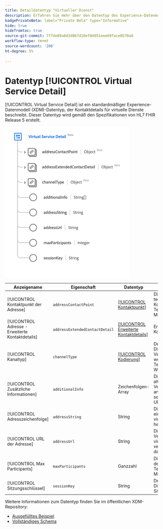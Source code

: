 ```yaml
---
title: Detaildatentyp "Virtueller Dienst"
description: Erfahren Sie mehr über den Datentyp des Experience-Datenmodells (XDM) für Virtual Service-Details.
badgePrivateBeta: label="Private Beta" type="Informative"
hide: true
hidefromtoc: true
source-git-commit: 7f7de89a843d867d18ef84051eee69face0570a0
workflow-type: tm+mt
source-wordcount: '206'
ht-degree: 5%

---
```


# Datentyp [!UICONTROL Virtual Service Detail]

[!UICONTROL Virtual Service Detail] ist ein standardmäßiger Experience-Datenmodell (XDM)-Datentyp, der Kontaktdetails für virtuelle Dienste beschreibt. Dieser Datentyp wird gemäß den Spezifikationen von HL7 FHIR Release 5 erstellt.

![Datenstruktur des Virtual Service-Detaildatentyps](../../images/data-types/healthcare/virtual-service-detail.png)

| Anzeigename | Eigenschaft | Datentyp | Beschreibung |
| --- | --- | --- | --- |
| [!UICONTROL Kontaktpunkt der Adresse] | `addressContactPoint` | [[!UICONTROL Kontaktpunkt]](../healthcare/contact-point.md) | Die Details eines technologievermittelten Kontaktpunkts wie Telefon, Fax oder E-Mail. |
| [!UICONTROL Adresse - Erweiterte Kontaktdetails] | `addressExtendedContactDetail` | [[!UICONTROL Erweiterte Kontaktdetails]](../healthcare/extended-contact-detail.md) | Erweiterte Kontaktinformationen. |
| [!UICONTROL Kanaltyp] | `channelType` | [[!UICONTROL Kodierung]](../healthcare/coding.md) | Der Typ des virtuellen Dienstes, mit dem eine Verbindung hergestellt werden soll, z. B. Teams, Zoom oder WhatApp. |
| [!UICONTROL Zusätzliche Informationen] | `additionalInfo` | Zeichenfolgen-Array | Die Adresse, an die alternative Verbindungsdetails angezeigt werden sollen, dargestellt als URI. |
| [!UICONTROL Adresszeichenfolge] | `addressString` | String | Die Adresse, unter der eine Verbindung zum virtuellen Dienst hergestellt wird. |
| [!UICONTROL URL der Adresse] | `addressUrl` | String | Die URL, die für die Verbindung mit dem virtuellen Dienst verwendet werden soll, dargestellt als URI. |
| [!UICONTROL Max Participants] | `maxParticipants` | Ganzzahl | Die maximale Anzahl der unterstützten Teilnehmer mit einem Mindestwert von `0`. |
| [!UICONTROL Sitzungsschlüssel] | `sessionKey` | String | Der für den virtuellen Dienst erforderliche Sitzungsschlüssel. |

Weitere Informationen zum Datentyp finden Sie im öffentlichen XDM-Repository:

* [Ausgefülltes Beispiel](https://github.com/adobe/xdm/blob/master/extensions/industry/healthcare/fhir/datatypes/simplequantity.example.1.json)
* [Vollständiges Schema](https://github.com/adobe/xdm/blob/master/extensions/industry/healthcare/fhir/datatypes/simplequantity.schema.json)
